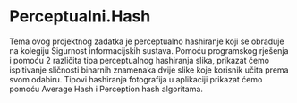 # Perceptualni.Hash
Tema ovog projektnog zadatka je perceptualno hashiranje koji se obrađuje na kolegiju 
Sigurnost informacijskih sustava. Pomoću programskog rješenja i pomoću 2 različita tipa 
perceptualnog hashiranja slika, prikazat ćemo ispitivanje sličnosti binarnih znamenaka dvije 
slike koje korisnik učita prema svom odabiru. Tipovi hashiranja fotografija u aplikaciji prikazat 
ćemo pomoću Average Hash i Perception hash algoritama.
